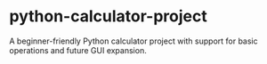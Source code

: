 # python-calculator-project
A beginner-friendly Python calculator project with support for basic operations and future GUI expansion.
